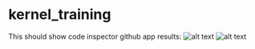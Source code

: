 # kernel_training

This should show code inspector github app results:
![alt text](https://www.code-inspector.com/project/20811/score/svg)
![alt text](https://www.code-inspector.com/project/20811/status/svg)
